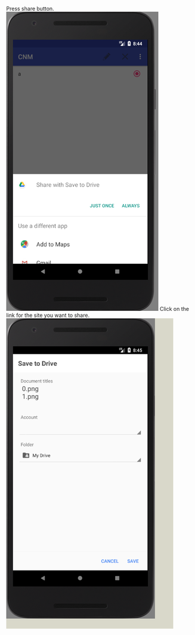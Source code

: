 Press share button.
<img src = "https://github.com/Lee-Null/green-04/blob/master/Documetation/images/click%20share.png">
Click on the link for the site you want to share.
<img src = "https://github.com/Lee-Null/green-04/blob/master/Documetation/images/share%20example%20-%20google%20drive.png">
